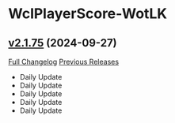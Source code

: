 # WclPlayerScore-WotLK

## [v2.1.75](https://github.com/icaca/WclPlayerScore-WotLK/tree/v2.1.75) (2024-09-27)
[Full Changelog](https://github.com/icaca/WclPlayerScore-WotLK/commits/v2.1.75) [Previous Releases](https://github.com/icaca/WclPlayerScore-WotLK/releases)

- Daily Update  
- Daily Update  
- Daily Update  
- Daily Update  
- Daily Update  
